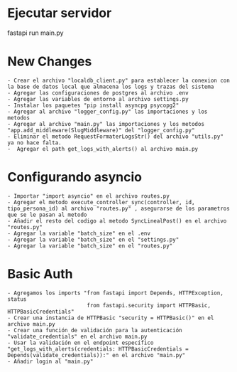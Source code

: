 # Ejecutar servidor
fastapi run main.py

# New Changes
    - Crear el archivo "localdb_client.py" para establecer la conexion con la base de datos local que almacena los logs y trazas del sistema
    - Agregar las configuraciones de postgres al archivo .env
    - Agregar las variables de entorno al archivo settings.py 
    - Instalar los paquetes "pip install asyncpg psycopg2"
    - Agregar al archivo "logger_config.py" las importaciones y los metodos 
    - Agregar al archivo "main.py" las importaciones y los metodos "app.add_middleware(SlugMiddleware)" del "logger_config.py"
    - Eliminar el metodo RequestFormaterLogsStr() del archivo "utils.py" ya no hace falta.
    -  Agregar el path get_logs_with_alerts() al archivo main.py

# Configurando asyncio
    - Importar "import asyncio" en el archivo routes.py
    - Agregar el metodo execute_controller_sync(controller, id, tipo_persona_id) al archivo "routes.py" , asegurarse de los parametros que se le pasan al metodo
    - Añadir el resto del codigo al metodo SyncLinealPost() en el archivo "routes.py"
    - Agregar la variable "batch_size" en el .env
    - Agregar la variable "batch_size" en el "settings.py"
    - Agregar la variable "batch_size" en el "routes.py"

# Basic Auth
    - Agregamos los imports "from fastapi import Depends, HTTPException, status
                             from fastapi.security import HTTPBasic, HTTPBasicCredentials"
    - Crear una instancia de HTTPBasic "security = HTTPBasic()" en el archivo main.py
    - Crear una función de validación para la autenticación "validate_credentials" en el archivo main.py
    - Usar la validación en el endpoint específico "get_logs_with_alerts(credentials: HTTPBasicCredentials = Depends(validate_credentials)):" en el archivo "main.py"
    - Añadir login al "main.py"


